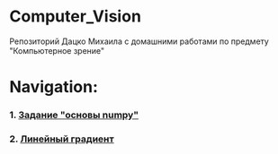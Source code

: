 # Computer_Vision
Репозиторий Дацко Михаила с домашними работами по предмету "Компьютерное зрение"

# Navigation:
### 1. [Задание "основы numpy"](./numpy_task) 

### 2. [Линейный градиент](./linear_gradient) 

